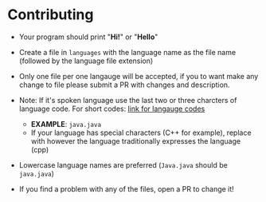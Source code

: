 Contributing
============

* Your program should print "**Hi!**" or "**Hello**"
* Create a file in `languages` with the language name as the file name (followed by the language file extension)
* Only one file per one langauge will be accepted, if you to want make any change to file please submit a PR with changes and description.
* Note:  If it's spoken language use the last two or three charcters of language code. For short codes:
<a href = "https://www.science.co.il/language/Codes.php" > link for langauge codes </a> 


  * **EXAMPLE**: `java.java`
  * If your language has special characters (C++ for example), replace with however the language traditionally expresses the language (cpp)
* Lowercase language names are preferred (`Java.java` should be `java.java`)
* If you find a problem with any of the files, open a PR to change it!
